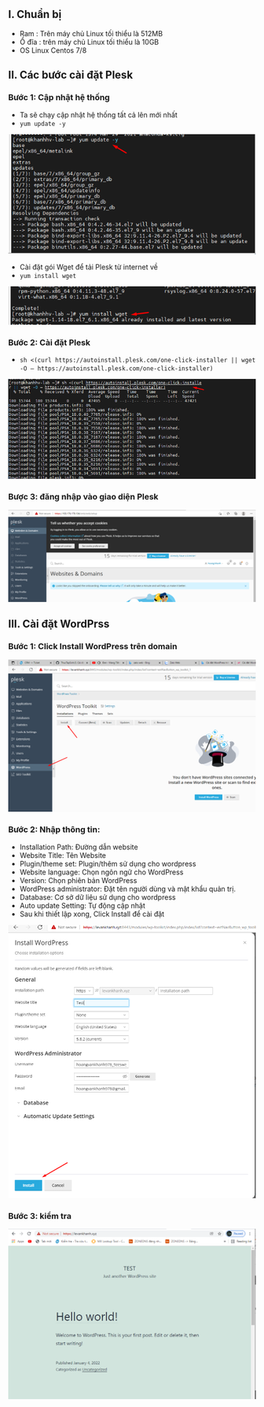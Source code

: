 ## I. Chuẩn bị
- Ram : Trên máy chủ Linux tối thiểu là 512MB
- Ổ đĩa : trên máy chủ Linux tối thiểu là 10GB
- OS Linux Centos 7/8

## II. Các bước cài đặt Plesk 
### Bước 1: Cập nhật hệ thống
- Ta sẽ chạy cập nhật hệ thống tất cả lên mới nhất
- `yum update -y`
<img src="img/pl1.png">

- Cài đặt gói Wget để tải Plesk từ internet về
- `yum install wget`
<img src="img/pl2.png">

### Bước 2: Cài đặt Plesk 
- `sh <(curl https://autoinstall.plesk.com/one-click-installer || wget -O – https://autoinstall.plesk.com/one-click-installer)`

<img src="img/pl3.png">

### Bược 3: đăng nhập vào giao diện Plesk 
<img src="img/pl4.png">

## III. Cài đặt WordPrss 
### Bước 1: Click Install WordPress trên domain
<img src="img/w1.png">

### Bước 2: Nhập thông tin:
- Installation Path: Đường dẫn website
- Website Title: Tên Website
- Plugin/theme set: Plugin/thêm sử dụng cho wordpress
- Website language: Chọn ngôn ngữ cho WordPress
- Version: Chọn phiên bản WordPress
- WordPress administrator: Đặt tên người dùng và mật khẩu quản trị.
- Database: Cơ sở dữ liệu sử dụng cho wordpress
- Auto update Setting: Tự động cập nhật
- Sau khi thiết lập xong, Click Install để cài đặt
<img src="img/w2.png">


### Bước 3: kiểm tra 
<img src="img/w3.png">
